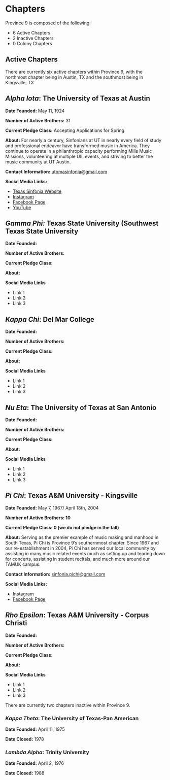 # Chapters


Province 9 is composed of the following:

- 6 Active Chapters
- 2 Inactive Chapters
- 0 Colony Chapters

## Active Chapters

There are currently six active chapters within Province 9, with the northmost chapter being in Austin, TX and the southmost being in Kingsville, TX

## _Alpha Iota_: The University of Texas at Austin

**Date Founded:** May 11, 1924

**Number of Active Brothers:** 31

**Current Pledge Class:** Accepting Applications for Spring

**About:** For nearly a century, Sinfonians at UT in nearly every field of study and professional endeavor have transformed music in America. They continue to operate in a philanthropic capacity performing Mills Music Missions, volunteering at multiple UIL events, and striving to better the music community at UT Austin.

**Contact Information:** [utpmasinfonia@gmail.com](mailto:utpmasinfonia@gmail.com)

**Social Media Links:**

- [Texas Sinfonia Website](https://www.texassinfonia.org/)
- [Instagram](https://www.instagram.com/texassinfonia/)
- [Facebook Page](https://www.facebook.com/TexasSinfonia/)
- [YouTube](https://www.youtube.com/@TexasSinfonia)


## _Gamma Phi:_ Texas State University (Southwest Texas State University

**Date Founded:** 

**Number of Active Brothers:** 

**Current Pledge Class:** 

**About:** 

**Social Media Links**

- Link 1
- Link 2
- Link 3


## _Kappa Chi_: Del Mar College

**Date Founded:** 

**Number of Active Brothers:** 

**Current Pledge Class:** 

**About:** 

**Social Media Links**

- Link 1
- Link 2
- Link 3


## _Nu Eta_: The University of Texas at San Antonio

**Date Founded:** 

**Number of Active Brothers:** 

**Current Pledge Class:** 

**About:** 

**Social Media Links**

- Link 1
- Link 2
- Link 3


## _Pi Chi_: Texas A\&M University - Kingsville

**Date Founded:** May 7, 1967/ April 18th, 2004

**Number of Active Brothers: 10** 

**Current Pledge Class: 0 (we do not pledge in the fall)**

**About:** Serving as the premier example of music making and manhood in South Texas, Pi Chi is Province 9’s southernmost chapter. Since 1967 and our re-establishment in 2004, Pi Chi has served our local community by assisting in many music related events much as setting up and tearing down for concerts, assisting in student recitals, and much more around our TAMUK campus.  

**Contact Information:** [sinfonia.pichi@gmail.com](mailto:sinfonia.pichi@gmail.com)

**Social Media Links:**

- [Instagram](https://instagram.com/phimualpha.pichi/)
- [Facebook Page](https://facebook.com/PiChiSinfonia)


## _Rho Epsilon_: Texas A\&M University - Corpus Christi

**Date Founded:** 

**Number of Active Brothers:** 

**Current Pledge Class:** 

**About:** 

**Social Media Links**

- Link 1
- Link 2
- Link 3


There are currently two chapters inactive within Province 9.

### _Kappa Theta_: The University of Texas-Pan American

**Date Founded:** April 11, 1975

**Date Closed:** 1978

### _Lambda Alpha_: Trinity University

**Date Founded:** April 2, 1976

**Date Closed:** 1988